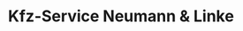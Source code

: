 ---
title: "Kfz-Service Neumann & Linke"
url: /rotenburg-an-der-fulda/kfz-service-neumann-und-linke/
shop: Autowerkstatt
---